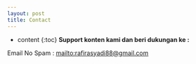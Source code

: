 ```yaml
---
layout: post
title: Contact
---
```


* content
{:toc}
**Support konten kami dan beri dukungan ke :**

Email No Spam : [mailto:rafirasyadi88@gmail.com](rafirasyadi88@gmail.com)
